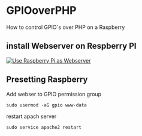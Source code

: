 # GPIOoverPHP
How to control GPIO´s over PHP on a Raspberry

## install Webserver on Respberry PI


[![Use Raspberry Pi as Webserver](http://img.youtube.com/vi/2Hr6uK9968g/0.jpg)](http://www.youtube.com/watch?v=2Hr6uK9968g "Use Raspberry Pi as Webserver")



## Presetting Raspberry 

Add webser to GPIO permission group

```
sudo usermod -aG gpio www-data
```

restart apach server

```
sudo service apache2 restart
```
